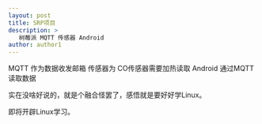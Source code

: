 ```yaml
---
layout: post
title: SRP项目
description: >
   树莓派 MQTT 传感器 Android
author: author1
---
```


MQTT 作为数据收发邮箱
传感器为 CO传感器需要加热读取
Android 通过MQTT读取数据

实在没啥好说的，就是个融合怪罢了，感悟就是要好好学Linux。

即将开辟Linux学习。